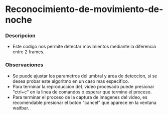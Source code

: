 # Reconocimiento-de-movimiento-de-noche
### Descripcion
- Este codigo nos permite detectar movimientos mediante la diferencia entre 2 frames.

### Observaciones
- Se puede ajustar los parametros del umbral y area de deteccion, si se desea probar este
algoritmo en un caso mas especifico.
- Para terminar la reproduccion deL video procesado puede presionar "ctrl+c" en la linea 
de comandos o esperar que termine el proceso.
- Para terminar el proceso de la captura de imagenes del video, es recomendable 
presionar el boton "cancel" que aparece en la ventana waitbar. 